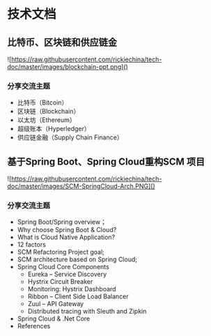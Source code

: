 # 技术文档

## 比特币、区块链和供应链金

![https://raw.githubusercontent.com/rickiechina/tech-doc/master/images/blockchain-ppt.png]()

### 分享交流主题

* 比特币（Bitcoin）
* 区块链（Blockchain）
* 以太坊（Ethereum）
* 超级账本（Hyperledger）
* 供应链金融（Supply Chain Finance） 

##  基于Spring Boot、Spring Cloud重构SCM 项目 

![https://raw.githubusercontent.com/rickiechina/tech-doc/master/images/SCM-SpringCloud-Arch.PNG]()

### 分享交流主题

* Spring Boot/Spring overview；
* Why choose Spring Boot & Cloud?
* What is Cloud Native Application?
* 12 factors
* SCM Refactoring Project goal;
* SCM architecture based on Spring Cloud;
* Spring Cloud Core Components
  * Eureka – Service Discovery
  * Hystrix Circuit Breaker
  * Monitoring: Hystrix Dashboard
  * Ribbon – Client Side Load Balancer
  * Zuul – API Gateway
  * Distributed tracing with Sleuth and Zipkin
* Spring Cloud & .Net Core
* References